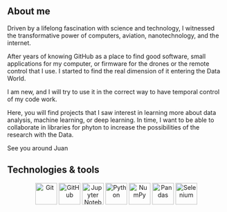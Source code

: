 ## About me

Driven by a lifelong fascination with science and technology, I witnessed the transformative power of computers, aviation, nanotechnology, and the internet.

After years of knowing GitHub as a place to find good software, small applications for my computer, or firmware for the drones or the remote control that I use. 
I started to find the real dimension of it entering the Data World. 

I am new, and I will try to use it in the correct way to have temporal control of my code work.

Here, you will find projects that I saw interest in learning more about data analysis, machine learning, or deep learning.
In time, I want to be able to collaborate in libraries for phyton to increase the possibilities of the research with the Data.

See you around
Juan

## Technologies & tools

<div align="center">
	<img width="50" src="https://raw.githubusercontent.com/marwin1991/profile-technology-icons/refs/heads/main/icons/git.png" alt="Git" title="Git"/>
	<img width="50" src="https://raw.githubusercontent.com/marwin1991/profile-technology-icons/refs/heads/main/icons/github.png" alt="GitHub" title="GitHub"/>
	<img width="50" src="https://raw.githubusercontent.com/marwin1991/profile-technology-icons/refs/heads/main/icons/jupyter_notebook.png" alt="Jupyter Notebook" title="Jupyter Notebook"/>
	<img width="50" src="https://raw.githubusercontent.com/marwin1991/profile-technology-icons/refs/heads/main/icons/python.png" alt="Python" title="Python"/>
	<img width="50" src="https://raw.githubusercontent.com/marwin1991/profile-technology-icons/refs/heads/main/icons/numpy.png" alt="NumPy" title="NumPy"/>
	<img width="50" src="https://raw.githubusercontent.com/marwin1991/profile-technology-icons/refs/heads/main/icons/pandas.png" alt="Pandas" title="Pandas"/>
	<img width="50" src="https://raw.githubusercontent.com/marwin1991/profile-technology-icons/refs/heads/main/icons/selenium.png" alt="Selenium" title="Selenium"/>
</div>

<!--
**Juan-LobosMartin/Juan-LobosMartin** is a ✨ _special_ ✨ repository because its `README.md` (this file) appears on your GitHub profile.

Here are some ideas to get you started:

- 🔭 I’m currently working on ...
- 🌱 I’m currently learning ...
- 👯 I’m looking to collaborate on ...
- 🤔 I’m looking for help with ...
- 💬 Ask me about ...
- 📫 How to reach me: ...
- 😄 Pronouns: ...
- ⚡ Fun fact: ...
-->

